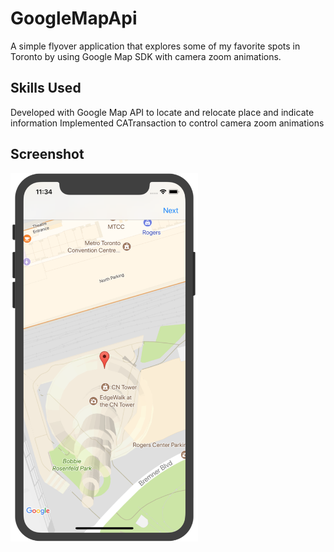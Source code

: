 # GoogleMapApi
A simple flyover application that explores some of my favorite spots in Toronto by using Google Map SDK with camera zoom animations.

## Skills Used

Developed with Google Map API to locate and relocate place and indicate information
Implemented CATransaction to control camera zoom animations

## Screenshot
<img src="https://github.com/Lei1025/GoogleMapApi/blob/master/GoogleMapScreenshot.png" width="300">
